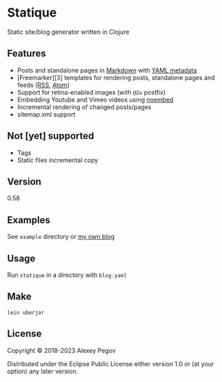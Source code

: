 # Statique

Static site/blog generator written in Clojure

## Features

- Posts and standalone pages in [Markdown][md] with [YAML metadata][yaml]
- [Freemarker][3] templates for rendering posts, standalone pages and feeds ([RSS][rss], [Atom][atom])
- Support for retina-enabled images (with `@2x` postfix)
- Embedding Youtube and Vimeo videos using [noembed][noembed]
- Incremental rendering of changed posts/pages
- sitemap.xml support

## Not [yet] supported

- Tags
- Static files incremental copy

## Version

0.58

## Examples

See `example` directory or [my own blog][own]

## Usage

Run `statique` in a directory with `blog.yaml`

## Make

    lein uberjar

## License

Copyright © 2018-2023 Alexey Pegov

Distributed under the Eclipse Public License either version 1.0 or (at
your option) any later version.
 
[md]: https://daringfireball.net/projects/markdown/syntax 
[yaml]: https://assemble.io/docs/YAML-front-matter.html
[fm]: https://freemarker.apache.org/
[rss]: https://www.rssboard.org/rss-specification
[atom]: https://validator.w3.org/feed/docs/atom.html
[noembed]: https://noembed.com
[own]: https://github.com/alexeypegov.com/pegov.io